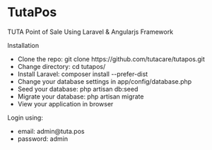 # TutaPos
TUTA Point of Sale Using Laravel & Angularjs Framework 

Installation

<ul>
<li>Clone the repo: git clone https://github.com/tutacare/tutapos.git</li>
<li>Change directory: cd tutapos/</li>
<li>Install Laravel: composer install --prefer-dist</li>
<li>Change your database settings in app/config/database.php</li>
<li>Seed your database: php artisan db:seed</li>
<li>Migrate your database: php artisan migrate</li>
<li>View your application in browser</li>
</ul>

Login using:
  <ul>
    <li>email: admin@tuta.pos</li>
    <li>password: admin</li>
  </ul>
